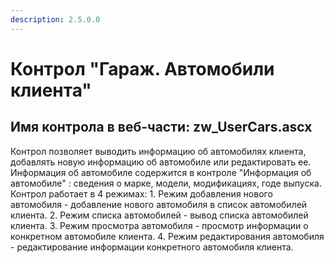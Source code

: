 ```yaml
---
description: 2.5.0.0
---
```


# Контрол "Гараж. Автомобили клиента"

## Имя контрола в веб-части: zw\_UserCars.ascx

Контрол позволяет выводить информацию об автомобилях клиента, добавлять новую информацию об автомобиле или редактировать ее. Информация об автомобиле содержится в контроле "Информация об автомобиле" : сведения о марке, модели, модификациях, годе выпуска. Контрол работает в 4 режимах: 1. Режим добавления нового автомобиля - добавление нового автомобиля в список автомобилей клиента. 2. Режим списка автомобилей - вывод списка автомобилей клиента. 3. Режим просмотра автомобиля - просмотр информации о конкретном автомобиле клиента. 4. Режим редактирования автомобиля - редактирование информации конкретного автомобиля клиента.

